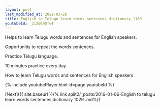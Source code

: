 ```yaml
---
layout: post
last_modified_at: 2021-03-29
title: English to Telugu learn words sentences dictionary 1189 
youtubeId: _ziXd69SfwI
---
```

 
 
Helps to learn Telugu words and sentences for English speakers.

Opportunitiy to repeat the words sentences. 

Practice Telugu language. 
 
10 minutes practice every day. 
 
How to learn Telugu words and sentences for English speakers 
 
{% include youtubePlayer.html id=page.youtubeId %}
 
 
[Next]({{ site.baseurl }}{% link  split2/_posts/2016-01-06-English to telugu learn words sentences dictionary 1029 .md%})
 
